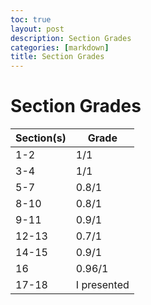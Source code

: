 ```yaml
---
toc: true
layout: post
description: Section Grades
categories: [markdown]
title: Section Grades
---
```


# Section Grades
| Section(s)    | Grade | 
| ----------- | ----------- |
| 1-2      | 1/1      | 
| 3-4   | 1/1       |
| 5-7  | 0.8/1        |
| 8-10      | 0.8/1       | 
| 9-11  | 0.9/1     | 
| 12-13   | 0.7/1      |
| 14-15  | 0.9/1        |
| 16  | 0.96/1        |
| 17-18|  I presented |

